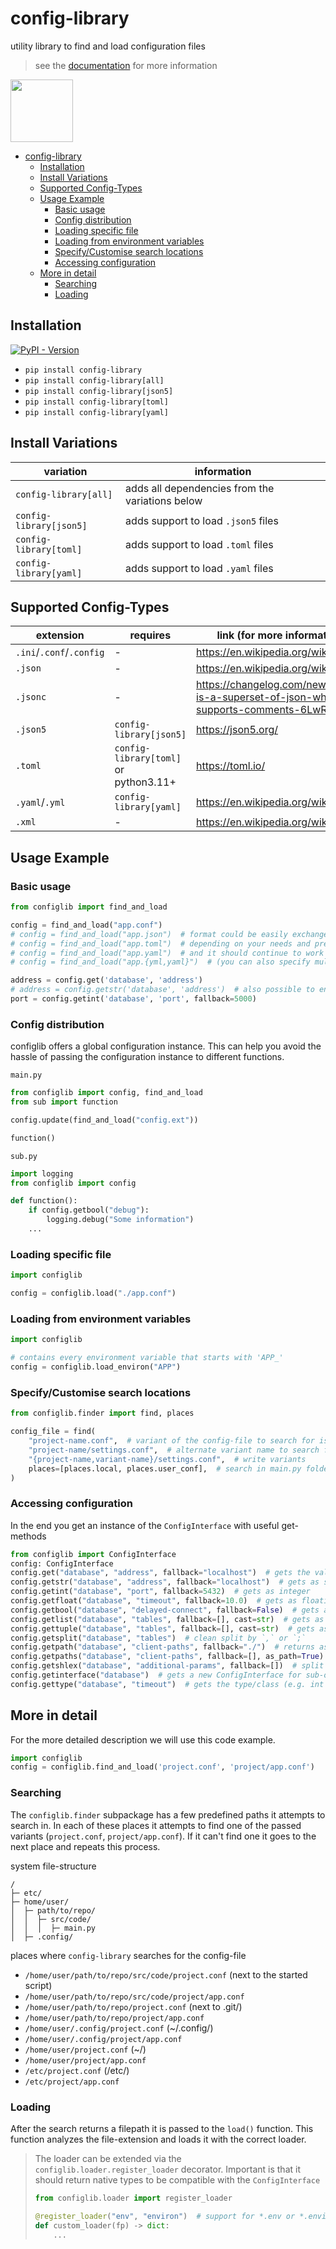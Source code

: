# config-library
utility library to find and load configuration files

> see the [documentation](https://utility-libraries.github.io/configlib-py/) for more information

<img style="height: 100px" src="https://github.com/utility-libraries/configlib-py/raw/main/README.assets/configlib.svg" alt="">

<!-- TOC -->
* [config-library](#config-library)
  * [Installation](#installation)
  * [Install Variations](#install-variations)
  * [Supported Config-Types](#supported-config-types)
  * [Usage Example](#usage-example)
    * [Basic usage](#basic-usage)
    * [Config distribution](#config-distribution)
    * [Loading specific file](#loading-specific-file)
    * [Loading from environment variables](#loading-from-environment-variables)
    * [Specify/Customise search locations](#specifycustomise-search-locations)
    * [Accessing configuration](#accessing-configuration)
  * [More in detail](#more-in-detail)
    * [Searching](#searching)
    * [Loading](#loading)
<!-- TOC -->

## Installation

[![PyPI - Version](https://img.shields.io/pypi/v/config-library)
](https://pypi.org/project/config-library/)

- `pip install config-library`
- `pip install config-library[all]`
- `pip install config-library[json5]`
- `pip install config-library[toml]`
- `pip install config-library[yaml]`

## Install Variations

| variation                 | information                                       |
|---------------------------|---------------------------------------------------|
| `config-library[all]`     | adds all dependencies from the variations below   |
| `config-library[json5]`   | adds support to load `.json5` files               |
| `config-library[toml]`    | adds support to load `.toml` files                |
| `config-library[yaml]`    | adds support to load `.yaml` files                |

## Supported Config-Types

| extension                | requires                              | link (for more information)                                                           |
|--------------------------|---------------------------------------|---------------------------------------------------------------------------------------|
| `.ini`/`.conf`/`.config` | -                                     | <https://en.wikipedia.org/wiki/INI_file>                                              |
| `.json`                  | -                                     | <https://en.wikipedia.org/wiki/JSON>                                                  |
| `.jsonc`                 | -                                     | <https://changelog.com/news/jsonc-is-a-superset-of-json-which-supports-comments-6LwR> |
| `.json5`                 | `config-library[json5]`               | <https://json5.org/>                                                                  |
| `.toml`                  | `config-library[toml]` or python3.11+ | <https://toml.io/>                                                                    |
| `.yaml`/`.yml`           | `config-library[yaml]`                | <https://en.wikipedia.org/wiki/YAML>                                                  |
| `.xml`                   | -                                     | <https://en.wikipedia.org/wiki/XML>                                                   |

## Usage Example

### Basic usage

```python
from configlib import find_and_load

config = find_and_load("app.conf")
# config = find_and_load("app.json")  # format could be easily exchanged
# config = find_and_load("app.toml")  # depending on your needs and preferences
# config = find_and_load("app.yaml")  # and it should continue to work
# config = find_and_load("app.{yml,yaml}")  # (you can also specify multiple extensions)

address = config.get('database', 'address')
# address = config.getstr('database', 'address')  # also possible to ensure it's of type str
port = config.getint('database', 'port', fallback=5000)
```

### Config distribution

configlib offers a global configuration instance.
This can help you avoid the hassle of passing the configuration instance to different functions.

`main.py`
```python
from configlib import config, find_and_load
from sub import function

config.update(find_and_load("config.ext"))

function()
```

`sub.py`
```python
import logging
from configlib import config

def function():
    if config.getbool("debug"):
        logging.debug("Some information")
    ...
```

### Loading specific file

```python
import configlib

config = configlib.load("./app.conf")
```

### Loading from environment variables

```python
import configlib

# contains every environment variable that starts with 'APP_'
config = configlib.load_environ("APP")
```

### Specify/Customise search locations

```python
from configlib.finder import find, places

config_file = find(
    "project-name.conf",  # variant of the config-file to search for is 'app.conf'
    "project-name/settings.conf",  # alternate variant name to search for
    "{project-name,variant-name}/settings.conf",  # write variants 
    places=[places.local, places.user_conf],  # search in main.py folder and ~/.config/
)
```

### Accessing configuration

In the end you get an instance of the `ConfigInterface` with useful get-methods

```python
from configlib import ConfigInterface
config: ConfigInterface
config.get("database", "address", fallback="localhost")  # gets the value raw as parsed
config.getstr("database", "address", fallback="localhost")  # gets as string
config.getint("database", "port", fallback=5432)  # gets as integer
config.getfloat("database", "timeout", fallback=10.0)  # gets as floating point number
config.getbool("database", "delayed-connect", fallback=False)  # gets as boolean
config.getlist("database", "tables", fallback=[], cast=str)  # gets as list
config.gettuple("database", "tables", fallback=[], cast=str)  # gets as tuple
config.getsplit("database", "tables")  # clean split by `,` or `;`
config.getpath("database", "client-paths", fallback="./")  # returns as pathlib.Path
config.getpaths("database", "client-paths", fallback=[], as_path=True)  # split by os.path.altsep (commonly `:`)
config.getshlex("database", "additional-params", fallback=[])  # split like the command-line
config.getinterface("database")  # gets a new ConfigInterface for sub-option
config.gettype("database", "timeout")  # gets the type/class (e.g. int | float)
```

## More in detail

For the more detailed description we will use this code example.

```python
import configlib
config = configlib.find_and_load('project.conf', 'project/app.conf')
```

### Searching

The `configlib.finder` subpackage has a few predefined paths it attempts to search in.
In each of these places it attempts to find one of the passed variants (`project.conf`, `project/app.conf`).
If it can't find one it goes to the next place and repeats this process.

system file-structure
```
/
├─ etc/
├─ home/user/
│  ├─ path/to/repo/
│  │  ├─ src/code/
│  │  │  ├─ main.py
│  ├─ .config/
```
places where `config-library` searches for the config-file
- `/home/user/path/to/repo/src/code/project.conf` (next to the started script)
- `/home/user/path/to/repo/src/code/project/app.conf`
- `/home/user/path/to/repo/project.conf`  (next to .git/)
- `/home/user/path/to/repo/project/app.conf`
- `/home/user/.config/project.conf`  (~/.config/)
- `/home/user/.config/project/app.conf`
- `/home/user/project.conf`  (~/)
- `/home/user/project/app.conf`
- `/etc/project.conf`  (/etc/)
- `/etc/project/app.conf`

### Loading

After the search returns a filepath it is passed to the `load()` function.
This function analyzes the file-extension and loads it with the correct loader.

> The loader can be extended via the `configlib.loader.register_loader` decorator.
> Important is that it should return native types to be compatible with the `ConfigInterface`
> ```python
> from configlib.loader import register_loader
> 
> @register_loader("env", "environ")  # support for *.env or *.environ files 
> def custom_loader(fp) -> dict:
>     ...
> ```
